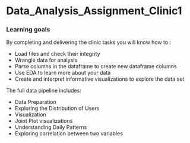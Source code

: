 # Data_Analysis_Assignment_Clinic1

### Learning goals

By completing and delivering the clinic tasks you will know how to :

* Load files and check their integrity
* Wrangle data for analysis
* Parse columns in the dataframe to create new dataframe columns
* Use EDA to learn more about your data
* Create and interpret informative visualizations to explore the data set

The full data pipeline includes:

* Data Preparation
* Exploring the Distribution of Users
* Visualization
* Joint Plot visualizations
* Understanding Daily Patterns
* Exploring correlation between two variables
